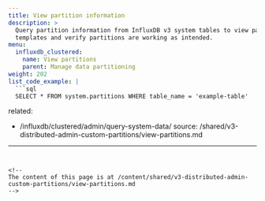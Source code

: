 ```yaml
---
title: View partition information
description: >
  Query partition information from InfluxDB v3 system tables to view partition 
  templates and verify partitions are working as intended.
menu:
  influxdb_clustered:
    name: View partitions
    parent: Manage data partitioning
weight: 202
list_code_example: |
  ```sql
  SELECT * FROM system.partitions WHERE table_name = 'example-table'
  ```
related:
  - /influxdb/clustered/admin/query-system-data/
source: /shared/v3-distributed-admin-custom-partitions/view-partitions.md
---
```


<!-- 
The content of this page is at /content/shared/v3-distributed-admin-custom-partitions/view-partitions.md
-->
